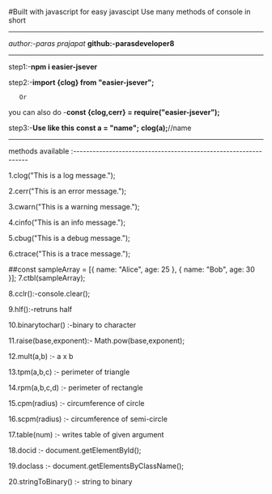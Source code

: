 #Built with javascript for easy javascipt
Use many methods of console in short
___________________________________________________________
*author:-paras prajapat*
**github:-parasdeveloper8**
___________________________________________________________
step1:-**npm i easier-jsever**

step2:-**import {clog} from "easier-jsever";**

       Or

 you can also do -**const {clog,cerr} = require("easier-jsever");**

step3:-**Use like this**
       **const a = "name";**
       **clog(a);**//name
____________________________________________________________
methods available :----------------------------------------------------------------

1.clog("This is a log message.");

2.cerr("This is an error message.");

3.cwarn("This is a warning message.");

4.cinfo("This is an info message.");

5.cbug("This is a debug message.");

6.ctrace("This is a trace message.");

##const sampleArray = [{ name: "Alice", age: 25 }, { name: "Bob", age: 30 }];
7.ctbl(sampleArray);

8.cclr():-console.clear();

9.hlf():-retruns half
 
10.binarytochar() :-binary to character
   
11.raise(base,exponent):- Math.pow(base,exponent);

12.mult(a,b) :- a x b

13.tpm(a,b,c) :- perimeter of triangle

14.rpm(a,b,c,d) :- perimeter of rectangle

15.cpm(radius) :- circumference of circle

16.scpm(radius) :- circumference of semi-circle

17.table(num) :- writes table of given argument

18.docid :- document.getElementById();

19.doclass :- document.getElementsByClassName();

20.stringToBinary() :- string to binary